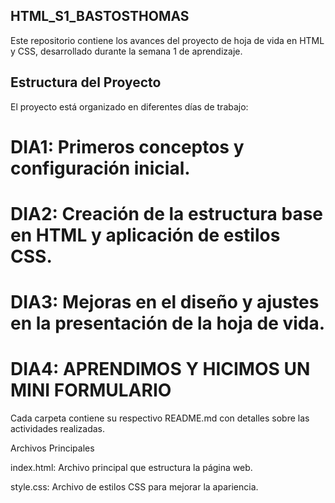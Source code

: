  ## HTML_S1_BASTOSTHOMAS

Este repositorio contiene los avances del proyecto de hoja de vida en HTML y CSS, desarrollado durante la semana 1 de aprendizaje.

 ## Estructura del Proyecto

El proyecto está organizado en diferentes días de trabajo:

 # DIA1: Primeros conceptos y configuración inicial.

 # DIA2: Creación de la estructura base en HTML y aplicación de estilos CSS.

# DIA3: Mejoras en el diseño y ajustes en la presentación de la hoja de vida.

# DIA4: APRENDIMOS Y HICIMOS UN MINI FORMULARIO

Cada carpeta contiene su respectivo README.md con detalles sobre las actividades realizadas.

Archivos Principales

index.html: Archivo principal que estructura la página web.

style.css: Archivo de estilos CSS para mejorar la apariencia.
